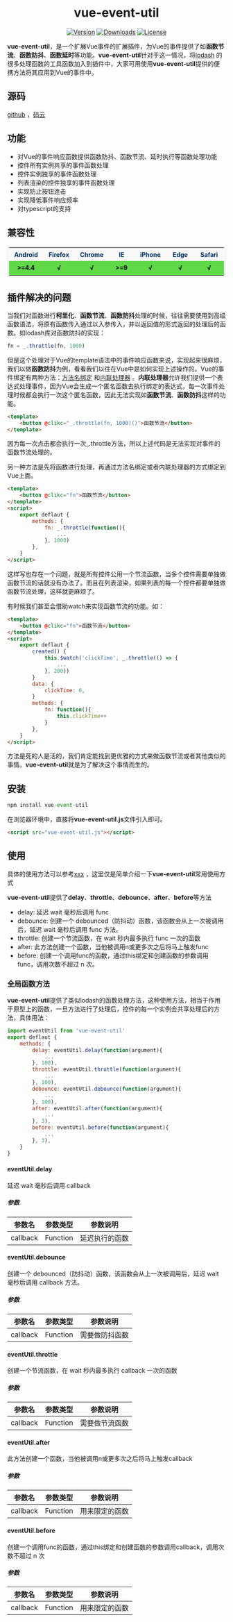 <h1 align="center">vue-event-util</h1>
<p class="mydoc_api_npm-info" align="center">
            <a href="https://www.npmjs.com/package/vue-event-util"><img src="https://img.shields.io/npm/v/vue-event-util.svg" alt="Version"></a>
            <a href="https://www.npmjs.com/package/vue-event-util"><img src="https://img.shields.io/npm/dm/vue-event-util.svg" alt="Downloads"></a>
            <a href="https://www.npmjs.com/package/vue-event-util"><img src="https://img.shields.io/npm/l/vue-event-util.svg" alt="License"></a>
        </p>

**vue-event-util**，是一个扩展Vue事件的扩展插件，为Vue的事件提供了如**函数节流**、**函数防抖**、**函数延时**等功能。**vue-event-util**针对于这一情况，将[lodash](https://lodash.com/ "") 的很多处理函数的工具函数加入到插件中，大家可用使用**vue-event-util**提供的便携方法将其应用到Vue的事件中。

## 源码

[github](https://github.com/laden666666/vue-event-util "") ，[码云](https://gitee.com/laden666666/vue-event-util "") 


## 功能
*   对Vue的事件响应函数提供函数防抖、函数节流、延时执行等函数处理功能
*   控件所有实例共享的事件函数处理
*   控件实例独享的事件函数处理
*   列表渲染的控件独享的事件函数处理
*   实现防止按钮连击
*   实现降低事件响应频率
*   对typescript的支持

## 兼容性
<center>
    <table cellspacing="1" style="margin: 0 auto;font-size: 14px;background-color: #f9f9f9;color: #036;padding: 3px;border-radius: 4px;border: 1px solid rgba(220, 220, 220, .5);">
        <colgroup width="100" span="7" align="center"></colgroup>
        <tr style="height: 30px;">
            <th align="center">Android</td><th align="center">Firefox</td><th align="center">Chrome</td><th align="center">IE</td><th align="center">iPhone</td><th align="center">Edge</td><th align="center">Safari</td>
        </tr>
        <tr style="color: #000;line-height: 28px;font-weight: bold;">
            <td align="center" style="background-color: #60d848">>=4.4</td><td align="center" style="background-color: #60d848">√</td><td align="center" style="background-color: #60d848">√</td><td align="center" style="background-color: #60d848">>=9</td><td align="center" style="background-color: #60d848">√</td><td align="center" style="background-color: #60d848">√</td><td align="center" style="background-color: #60d848">√</td>
        </tr>
    </table>
</center>


## 插件解决的问题

当我们对函数进行**柯里化**、**函数节流**、**函数防抖**处理的时候，往往需要使用到高级函数语法，将原有函数传入通过以入参传入，并以返回值的形式返回的处理后的函数。如lodash库对函数防抖的实现：

```javascript
fn = _.throttle(fn, 1000)
```

但是这个处理对于Vue的template语法中的事件响应函数来说，实现起来很麻烦，我们以做**函数防抖**为例，看看我们以往在Vue中是如何实现上述操作的。Vue的事件绑定有两种方法：[方法名绑定](https://cn.vuejs.org/v2/guide/events.html#%E4%BA%8B%E4%BB%B6%E5%A4%84%E7%90%86%E6%96%B9%E6%B3%95 "") 和[内联处理器](https://cn.vuejs.org/v2/guide/events.html#%E5%86%85%E8%81%94%E5%A4%84%E7%90%86%E5%99%A8%E4%B8%AD%E7%9A%84%E6%96%B9%E6%B3%95 "") 。**内联处理器**允许我们提供一个表达式处理事件，因为Vue会生成一个匿名函数去执行绑定的表达式，每一次事件处理时候都会执行一次这个匿名函数，因此无法实现如**函数节流**、**函数防抖**这样的功能。

```html
<template>
    <button @clikc="_.throttle(fn, 1000)()">函数节流</button>
</template>
```

因为每一次点击都会执行一次_.throttle方法，所以上述代码是无法实现对事件的函数节流处理的。


另一种方法是先将函数进行处理，再通过方法名绑定或者内联处理器的方式绑定到Vue上面。

```html
<template>
    <button @clikc="fn">函数节流</button>
</template>
<script>
    export deflaut {
        methods: {
            fn: _.throttle(function(){
                ...
            }, 1000)
        },
    }
</script>
```

这样写也存在一个问题，就是所有控件公用一个节流函数，当多个控件需要单独做函数节流的话就没有办法了。而且在列表渲染，如果列表的每一个控件都要单独做函数节流处理，这样就更麻烦了。


有时候我们甚至会借助watch来实现函数节流的功能。如：

```html
<template>
    <button @clikc="fn">函数节流</button>
</template>
<script>
    export deflaut {
        created() {
            this.$watch('clickTime', _.throttle(() => {
                ...
            }, 200))
        }
        data: {
            clickTime: 0,
        }
        methods: {
            fn: function(){
                this.clickTime++
            }
        },
    }
</script>
```

方法是死的人是活的，我们肯定能找到更优雅的方式来做函数节流或者其他类似的事情。**vue-event-util**就是为了解决这个事情而生的。


## 安装
```javascript
npm install vue-event-util
```

在浏览器环境中，直接将**vue-event-util.js**文件引入即可。

```html
<script src="vue-event-util.js"></script>
```

## 使用

具体的使用方法可以参考[xxx]( "") ，这里仅是简单介绍一下**vue-event-util**常用使用方式


**vue-event-util**提供了**delay**、**throttle**、**debounce**、**after**、**before**等方法

*   delay: 延迟 wait 毫秒后调用 func
*   debounce: 创建一个 debounced（防抖动）函数，该函数会从上一次被调用后，延迟 wait 毫秒后调用 func 方法。
*   throttle: 创建一个节流函数，在 wait 秒内最多执行 func 一次的函数
*   after: 此方法创建一个函数，当他被调用n或更多次之后将马上触发func
*   before: 创建一个调用func的函数，通过this绑定和创建函数的参数调用func，调用次数不超过 n 次。
### 全局函数方法

**vue-event-util**提供了类似lodash的函数处理方法，这种使用方法，相当于作用于原型上的函数，一旦方法进行了处理后，控件的每一个实例会共享处理后的方法，具体用法：

```javascript
import eventUtil from 'vue-event-util'
export deflaut {
    methods: {
        delay: eventUtil.delay(function(argument){
            ...
        }, 100),
        throttle: eventUtil.throttle(function(argument){
            ...
        }, 100),
        debounce: eventUtil.debounce(function(argument){
            ...
        }, 100),
        after: eventUtil.after(function(argument){
            ...
        }, 3),
        before: eventUtil.before(function(argument){
            ...
        }, 3),
    }
}

```
#### eventUtil.delay

>
延迟 wait 毫秒后调用 callback


##### 参数
|参数名|参数类型|参数说明|
|-|-|-|
|callback|Function|延迟执行的函数||wait|number|延迟的时间，单位毫秒|




#### eventUtil.debounce

>
创建一个 debounced（防抖动）函数，该函数会从上一次被调用后，延迟 wait 毫秒后调用 callback 方法。


##### 参数
|参数名|参数类型|参数说明|
|-|-|-|
|callback|Function|需要做防抖函数||wait|number|延迟的时间，单位毫秒|




#### eventUtil.throttle

>
创建一个节流函数，在 wait 秒内最多执行 callback 一次的函数


##### 参数
|参数名|参数类型|参数说明|
|-|-|-|
|callback|Function|需要做节流函数||wait|number|节流时间，单位毫秒|




#### eventUtil.after

>
此方法创建一个函数，当他被调用n或更多次之后将马上触发callback


##### 参数
|参数名|参数类型|参数说明|
|-|-|-|
|callback|Function|用来限定的函数||n|number|方法应该在调用多少次后才执行|




#### eventUtil.before

>
创建一个调用func的函数，通过this绑定和创建函数的参数调用callback，调用次数不超过 n 次


##### 参数
|参数名|参数类型|参数说明|
|-|-|-|
|callback|Function|用来限定的函数||n|number|超过多少次不再调用callback|






